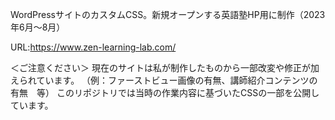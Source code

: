 WordPressサイトのカスタムCSS。新規オープンする英語塾HP用に制作（2023年6月〜8月）

URL:https://www.zen-learning-lab.com/

＜ご注意ください＞
現在のサイトは私が制作したものから一部改変や修正が加えられています。
（例：ファーストビュー画像の有無、講師紹介コンテンツの有無　等）
このリポジトリでは当時の作業内容に基づいたCSSの一部を公開しています。
